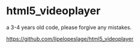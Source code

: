 # html5_videoplayer
a 3-4 years old code, please forgive any mistakes.

https://github.com/lipelopeslage/html5_videoplayer
